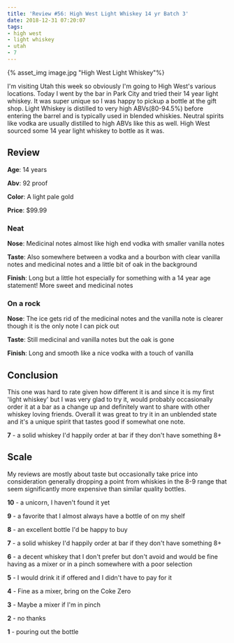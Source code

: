 ```yaml
---
title: 'Review #56: High West Light Whiskey 14 yr Batch 3'
date: 2018-12-31 07:20:07
tags:
- high west
- light whiskey
- utah
- 7
---
```


{% asset_img image.jpg "High West Light Whiskey"%}

I'm visiting Utah this week so obviously I'm going to High West's various locations. Today I went by the bar in Park City and tried their 14 year light whiskey. It was super unique so I was happy to pickup a bottle at the gift shop. Light Whiskey is distilled to very high ABVs(80-94.5%) before entering the barrel and is typically used in blended whiskies. Neutral spirits like vodka are usually distilled to high ABVs  like this as well. High West sourced some 14 year light whiskey to bottle as it was. 

## Review
**Age**: 14 years

**Abv**: 92 proof

**Color**: A light pale gold

**Price**: $99.99

### Neat
**Nose**: Medicinal notes almost like high end vodka with smaller vanilla notes

**Taste**: Also somewhere between a vodka and a bourbon with clear vanilla notes and medicinal notes and a little bit of oak in the background

**Finish**: Long but a little hot especially for something with a 14 year age statement! More sweet and medicinal notes

### On a rock
**Nose**: The ice gets rid of the medicinal notes and the vanilla note is clearer though it is the only note I can pick out

**Taste**: Still medicinal and vanilla notes but the oak is gone

**Finish**: Long and smooth like a nice vodka with a touch of vanilla


## Conclusion
This one was hard to rate given how different it is and since it is my first 'light whiskey' but I was very glad to try it, would probably occasionally order it at a bar as a change up and definitely want to share with other whiskey loving friends. Overall it was great to try it in an unblended state and it's a unique spirit that tastes good if somewhat one note.

**7** - a solid whiskey I'd happily order at bar if they don't have something 8+

## Scale
My reviews are mostly about taste but occasionally take price into consideration generally dropping a point from whiskies in the 8-9 range that seem significantly more expensive than similar quality bottles.

**10** - a unicorn, I haven't found it yet

**9** - a favorite that I almost always have a bottle of on my shelf

**8** - an excellent bottle I'd be happy to buy

**7** - a solid whiskey I'd happily order at bar if they don't have something 8+

**6** - a decent whiskey that I don't prefer but don't avoid and would be fine having as a mixer or in a pinch somewhere with a poor selection

**5** - I would drink it if offered and I didn't have to pay for it

**4** - Fine as a mixer, bring on the Coke Zero

**3** - Maybe a mixer if I'm in  pinch

**2** - no thanks

**1** - pouring out the bottle  